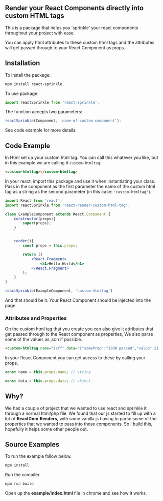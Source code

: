 ## Render your React Components directly into custom HTML tags

This is a package that helps you 'sprinkle' your react components throughout your project with ease.

You can apply html attributes to these custom html tags and the attributes will get passed through to your React Component as props.

## Installation

To install the package:

```bash
npm install react-sprinkle
```

To use package:

```javascript
import reactSprinkle from 'react-sprinkle';
```

The function accepts two parameters:

```javascript
reactSprinkle(Component, 'name-of-custom-component');
```

See code example for more details.

## Code Example

In Html set up your custom html tag. You can call this whatever you like, but in this example we are calling it `custom-htmltag`.

```html
<custom-htmltag></custom-htmltag>
```

In your react, import this package and use it when instantiating your class. Pass in the component as the first parameter the name of the custom html tag as a string as the second parameter (in this case: `'custom-htmltag'`).

```jsx
import React from 'react';
import reactSprinkle from 'react-render-custom-html-tag';

class ExampleComponent extends React.Component {
    constructor(props){
        super(props);
    }


    render(){
        const props = this.props;

        return ()
            <React.Fragment>
                <h1>Hello World</h1>
            </React.Fragment>
        );
    }
}

reactSprinkle(ExampleComponent, 'custom-htmltag')
```

And that should be it. Your React Component should be injected into the page.

### Attributes and Properties

On the custom html tag that you create you can also give it attributes that get passed through to the React component as properties, We also parse some of the values as json if possible.

```html
<custom-htmltag name="Jeff" data='{"someProp":"JSON parsed","value":2}'></custom-htmltag>
```

In your React Component you can get access to these by calling your props.

```javascript
const name = this.props.name; // string
```

```javascript
const data = this.props.data; // object
```

## Why?

We had a couple of project that we wanted to use react and sprinkle it through a normal html/php file. We found that our js started to fill up with a lot of **ReactDom.Renders**, with some vanilla js having to parse some of the properties that we wanted to pass into those components. So I build this, hopefully it helps some other people out.

## Source Examples

To run the example follow below.

```bash
npm install
```

Run the compiler

```bash
npm run build
```

Open up the **example/index.html** file in chrome and see how it works.
